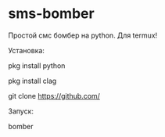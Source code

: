 # sms-bomber
Простой смс бомбер на python.
Для termux!


Установка:

pkg install python 

pkg install clag

git clone https://github.com/


Запуск:

bomber

